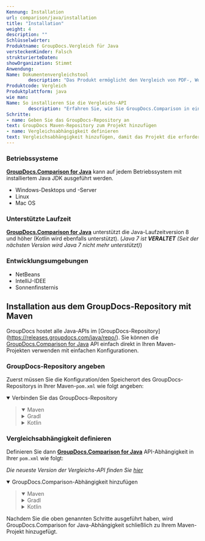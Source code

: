 ```yaml
---
Kennung: Installation
url: comparison/java/installation
title: "Installation"
weight: 4
description: ""
Schlüsselwörter:
Produktname: GroupDocs.Vergleich für Java
versteckenKinder: Falsch
strukturierteDaten:
showOrganization: Stimmt
Anwendung:
Name: Dokumentenvergleichstool
        description: "Das Produkt ermöglicht den Vergleich von PDF-, Word-, Excel-, PowerPoint-, AutoCad-, Bild-, Code- und vielen weiteren Dateiformaten. Die Vergleichs-API unterstützt auch das Akzeptieren oder Ablehnen von Änderungen, das Extrahieren von Dokumentinformationen und das Erstellen von Vergleichsberichten"
Produktcode: Vergleich
Produktplattform: java
wie man:
Name: So installieren Sie die Vergleichs-API
        description: "Erfahren Sie, wie Sie GroupDocs.Comparison in einem Java- oder Kotlin-Projekt installieren"
Schritte:
- name: Geben Sie das GroupDocs-Repository an
text: GroupDocs Maven-Repository zum Projekt hinzufügen
- name: Vergleichsabhängigkeit definieren
text: Vergleichsabhängigkeit hinzufügen, damit das Projekt die erforderlichen Bibliotheken herunterlädt
---
```

### Betriebssysteme

**[GroupDocs.Comparison for Java](https://products.groupdocs.com/comparison/java)** kann auf jedem Betriebssystem mit installiertem Java JDK ausgeführt werden.

* Windows-Desktops und -Server
* Linux
* Mac OS

### Unterstützte Laufzeit

**[GroupDocs.Comparison for Java](https://products.groupdocs.com/comparison/java)** unterstützt die Java-Laufzeitversion 8 und höher (Kotlin wird ebenfalls unterstützt).
(_Java 7 ist **VERALTET** (Seit der nächsten Version wird Java 7 nicht mehr unterstützt)_)

### Entwicklungsumgebungen

* NetBeans
* IntelliJ-IDEE
* Sonnenfinsternis

## Installation aus dem GroupDocs-Repository mit Maven

GroupDocs hostet alle Java-APIs im [GroupDocs-Repository] (https://releases.groupdocs.com/java/repo/). Sie können die [GroupDocs.Comparison for Java](https://releases.groupdocs.com/java/repo/com/groupdocs/groupdocs-comparison/) API einfach direkt in Ihren Maven-Projekten verwenden mit einfachen Konfigurationen.

### GroupDocs-Repository angeben

Zuerst müssen Sie die Konfiguration/den Speicherort des GroupDocs-Repositorys in Ihrer Maven-`pom.xml` wie folgt angeben:

<details open><summary>Verbinden Sie das GroupDocs-Repository</summary><blockquote>
<details open><summary>Maven</summary>

<script src="https://gist.github.com/groupdocs-comparison-gists/9de00b81ae5dd326fc85fecb5c1220a6.js"></script>

</details>
<details><summary>Gradl</summary>

<script src="https://gist.github.com/groupdocs-comparison-gists/15f77ae825f310acd9cad555dcea0019.js"></script>

</details>
<details><summary>Kotlin</summary>

<script src="https://gist.github.com/groupdocs-comparison-gists/ad7ad48d4e7f9f60e858c7ba546f3745.js"></script>

</details>
</blockquote></details>

### Vergleichsabhängigkeit definieren

Definieren Sie dann **[GroupDocs.Comparison for Java](https://products.groupdocs.com/comparison/java)** API-Abhängigkeit in Ihrer `pom.xml` wie folgt:

_Die neueste Version der Vergleichs-API finden Sie [hier](https://repository.groupdocs.com/comparison/)_

<details open><summary>GroupDocs.Comparison-Abhängigkeit hinzufügen</summary><blockquote>
<details open><summary>Maven</summary>

<script src="https://gist.github.com/groupdocs-comparison-gists/f4d8f0b56d1dfa24dea18c68cd9d8001.js"></script>

</details>
<details><summary>Gradl</summary>

<script src="https://gist.github.com/groupdocs-comparison-gists/b760d58061daa45d9b211e2701aa52b5.js"></script>

</details>
<details><summary>Kotlin</summary>

<script src="https://gist.github.com/groupdocs-comparison-gists/b20a9f70c3442ca586a95b00a778a464.js"></script>

</details>
</blockquote></details>

Nachdem Sie die oben genannten Schritte ausgeführt haben, wird GroupDocs.Comparison for Java-Abhängigkeit schließlich zu Ihrem Maven-Projekt hinzugefügt.

